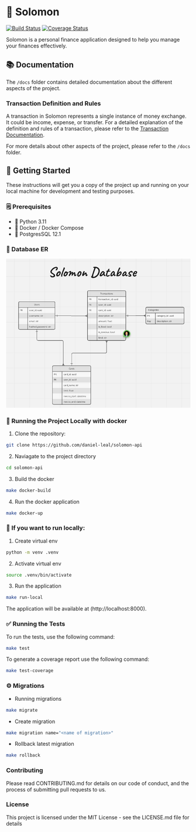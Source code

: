 # 🤑 Solomon

[![Build Status](https://github.com/daniel-leal/solomon-api/actions/workflows/ci.yml/badge.svg)](https://github.com/daniel-leal/solomon-api/actions)
[![Coverage Status](https://coveralls.io/repos/github/daniel-leal/solomon-api/badge.svg?branch=main)](https://coveralls.io/github/daniel-leal/solomon-api?branch=main)

Solomon is a personal finance application designed to help you manage your finances effectively.

## 📚 Documentation

The `/docs` folder contains detailed documentation about the different aspects of the project.

### Transaction Definition and Rules

A transaction in Solomon represents a single instance of money exchange. It could be income, expense, or transfer. For a detailed explanation of the definition and rules of a transaction, please refer to the [Transaction Documentation](./docs/use_cases/transaction.md).

For more details about other aspects of the project, please refer to the `/docs` folder.

## 🚀 Getting Started

These instructions will get you a copy of the project up and running on your local machine for development and testing purposes.

### 🗒️ Prerequisites

- 🐍 Python 3.11
- 🐳 Docker / Docker Compose
- 🐘 PostgresSQL 12.1

### 💾 Database ER

![Alternative text describing the image](./docs/images/er.png)

### 🐳 Running the Project Locally with docker

1. Clone the repository:

```sh
git clone https://github.com/daniel-leal/solomon-api
```

2. Naviagate to the project directory

```sh
cd solomon-api
```

3. Build the docker
```sh
make docker-build
```

4. Run the docker application
```sh
make docker-up
```

### 🐍 If you want to run locally:

1. Create virtual env

```sh
python -m venv .venv
```

2. Activate virtual env

```sh
source .venv/bin/activate
```

3. Run the application

```sh
make run-local
```


The application will be available at (http://localhost:8000).


### ✅ Running the Tests

To run the tests, use the following command:

```sh
make test
```

To generate a coverage report use the following command:

```sh
make test-coverage
```

### ⚙️ Migrations
- Running migrations
```sh
make migrate
```

- Create migration
```sh
make migration name="<name of migration>"
```

- Rollback latest migration
```sh
make rollback
```

### Contributing
Please read CONTRIBUTING.md for details on our code of conduct, and the process
of submitting pull requests to us.

### License
This project is licensed under the MIT License - see the LICENSE.md file for details
